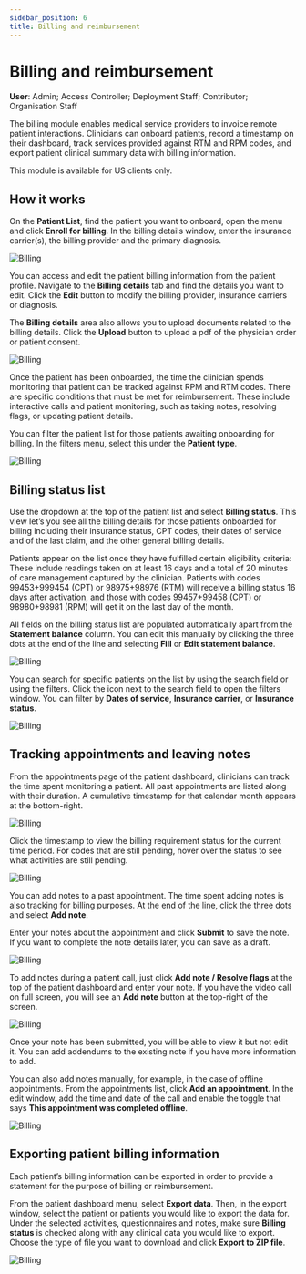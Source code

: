 ```yaml
---
sidebar_position: 6
title: Billing and reimbursement
---
```

# Billing and reimbursement
**User**: Admin; Access Controller; Deployment Staff; Contributor; Organisation Staff

The billing module enables medical service providers to invoice remote patient interactions. Clinicians can onboard patients, record a timestamp on their dashboard, track services provided against RTM and RPM codes, and export patient clinical summary data with billing information. 

This module is available for US clients only.


## How it works

On the **Patient List**, find the patient you want to onboard, open the menu and click **Enroll for billing**. In the billing details window, enter the insurance carrier(s), the billing provider and the primary diagnosis.

![Billing](.assets/Billing01.png)

You can access and edit the patient billing information from the patient profile. Navigate to the **Billing details** tab and find the details you want to edit. Click the **Edit** button to modify the billing provider, insurance carriers or diagnosis. 

The **Billing details** area also allows you to upload documents related to the billing details. Click the **Upload** button to upload a pdf of the physician order or patient consent. 

![Billing](.assets/Billing02.png)

Once the patient has been onboarded, the time the clinician spends monitoring that patient can be tracked against RPM and RTM codes. There are specific conditions that must be met for reimbursement. These include interactive calls and patient monitoring, such as taking notes, resolving flags, or updating patient details. 

You can filter the patient list for those patients awaiting onboarding for billing. In the filters menu, select this under the **Patient type**.

![Billing](.assets/Billing03.png)

## Billing status list

Use the dropdown at the top of the patient list and select **Billing status**. This view let’s you see all the billing details for those patients onboarded for billing including their insurance status, CPT codes, their dates of service and of the last claim, and the other general billing details. 

Patients appear on the list once they have fulfilled certain eligibility criteria: These include readings taken on at least 16 days and a total of 20 minutes of care management captured by the clinician. Patients with codes 99453+999454 (CPT) or 98975+98976 (RTM) will receive a billing status 16 days after activation, and those with codes 99457+99458 (CPT) or 98980+98981 (RPM) will get it on the last day of the month.

All fields on the billing status list are populated automatically apart from the **Statement balance** column. You can edit this manually by clicking the three dots at the end of the line and selecting **Fill** or **Edit statement balance**.

![Billing](.assets/Billing04.png)

You can search for specific patients on the list by using the search field or using the filters. Click the icon next to the search field to open the filters window. You can filter by **Dates of service**, **Insurance carrier**, or **Insurance status**.

![Billing](.assets/Billing05.png)

## Tracking appointments and leaving notes

From the appointments page of the patient dashboard, clinicians can track the time spent monitoring a patient. All past appointments are listed along with their duration. A cumulative timestamp for that calendar month appears at the bottom-right.

![Billing](.assets/Billing06.png)

Click the timestamp to view the billing requirement status for the current time period. For codes that are still pending, hover over the status to see what activities are still pending.

![Billing](.assets/Billing07.png)

You can add notes to a past appointment. The time spent adding notes is also tracking for billing purposes. At the end of the line, click the three dots and select **Add note**.

Enter your notes about the appointment and click **Submit** to save the note. If you want to complete the note details later, you can save as a draft.
 
![Billing](.assets/Billing08.png)

To add notes during a patient call, just click **Add note / Resolve flags** at the top of the patient dashboard and enter your note. If you have the video call on full screen, you will see an **Add note** button at the top-right of the screen.

![Billing](.assets/Billing09.png)

Once your note has been submitted, you will be able to view it but not edit it. You can add addendums to the existing note if you have more information to add.

You can also add notes manually, for example, in the case of offline appointments. From the appointments list, click **Add an appointment**. In the edit window, add the time and date of the call and enable the toggle that says **This appointment was completed offline**.  

![Billing](.assets/Billing10.png)

## Exporting patient billing information

Each patient’s billing information can be exported in order to provide a statement for the purpose of billing or reimbursement.

From the patient dashboard menu, select **Export data**. Then, in the export window, select the patient or patients you would like to export the data for. Under the selected activities, questionnaires and notes, make sure **Billing status** is checked along with any clinical data you would like to export. Choose the type of file you want to download and click **Export to ZIP file**.

![Billing](.assets/Billing11.png)
